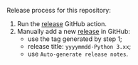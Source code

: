 Release process for this repository:

1. Run the [release](https://github.com/lordgordon/py-scaffolding/actions/workflows/release.yaml) GitHub action.
2. Manually add a new [release](https://github.com/lordgordon/py-scaffolding/releases) in GitHub:
   - use the tag generated by step 1;
   - release title: `yyyymmdd-Python 3.xx`;
   - use `Auto-generate release notes`.

